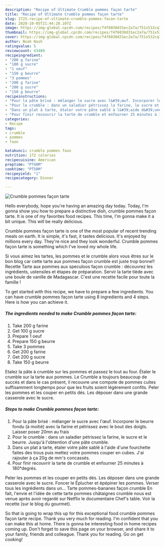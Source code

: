 ```yaml
---
description: "Recipe of Ultimate Crumble pommes façon tarte"
title: "Recipe of Ultimate Crumble pommes façon tarte"
slug: 2725-recipe-of-ultimate-crumble-pommes-facon-tarte
date: 2020-10-05T21:44:20.107Z
image: https://img-global.cpcdn.com/recipes/f4f6030d31ec2a7a/751x532cq70/crumble-pommes-facon-tarte-photo-principale-de-la-recette.jpg
thumbnail: https://img-global.cpcdn.com/recipes/f4f6030d31ec2a7a/751x532cq70/crumble-pommes-facon-tarte-photo-principale-de-la-recette.jpg
cover: https://img-global.cpcdn.com/recipes/f4f6030d31ec2a7a/751x532cq70/crumble-pommes-facon-tarte-photo-principale-de-la-recette.jpg
author: Noah Nash
ratingvalue: 5
reviewcount: 43489
recipeingredient:
- "200 g farine"
- "100 g sucre"
- "1 oeuf"
- "150 g beurre"
- "3 pommes"
- "200 g farine"
- "200 g sucre"
- "150 g beurre"
recipeinstructions:
- "Pour la pâte brisé : mélanger le sucre avec l&#39;œuf. Incorporer le beurre fondu (à moitié) avec la farine et pétrissez avec le bout des doigts. Laisser poser 20mn au frais"
- "Pour le crumble : dans un saladier pétrissez la farine, le sucre et le beurre. Jusqu&#39;à l&#39;obtention d&#39;une pâte crumble."
- "Dans un plat à tarte, étaler votre pâte sablé à l&#39;aide d&#39;une fourchette faites des trous puis mettez votre pommes couper en cubes. J&#39;ai rajouter à ça 20g de mm&#39;s concassés."
- "Pour finir recouvrir la tarte de crumble et enfourner 25 minutes à 180°degrés."
categories:
- Recipe
tags:
- crumble
- pommes
- faon

katakunci: crumble pommes faon 
nutrition: 172 calories
recipecuisine: American
preptime: "PT40M"
cooktime: "PT50M"
recipeyield: "1"
recipecategory: Dinner

---
```



![Crumble pommes façon tarte](https://img-global.cpcdn.com/recipes/f4f6030d31ec2a7a/751x532cq70/crumble-pommes-facon-tarte-photo-principale-de-la-recette.jpg)

Hello everybody, hope you're having an amazing day today. Today, I'm gonna show you how to prepare a distinctive dish, crumble pommes façon tarte. It is one of my favorites food recipes. This time, I'm gonna make it a bit unique. This will be really delicious.

Crumble pommes façon tarte is one of the most popular of recent trending meals on earth. It is simple, it's fast, it tastes delicious. It's enjoyed by millions every day. They're nice and they look wonderful. Crumble pommes façon tarte is something which I've loved my whole life.

Si vous aimez les tartes, les pommes et le crumble alors vous êtres sur le bon blog car cette tarte aux pommes façon crumble est juste trop bonne!! Recette Tarte aux pommes aux speculoos façon crumble : découvrez les ingrédients, ustensiles et étapes de préparation. Servir la tarte tiède avec une boule de vanille de Madagascar. C&#39;est une recette facile pour toute la famille !


To get started with this recipe, we have to prepare a few ingredients. You can have crumble pommes façon tarte using 8 ingredients and 4 steps. Here is how you can achieve it.

<!--inarticleads1-->

##### The ingredients needed to make Crumble pommes façon tarte:

1. Take 200 g farine
1. Get 100 g sucre
1. Prepare 1 oeuf
1. Prepare 150 g beurre
1. Take 3 pommes
1. Get 200 g farine
1. Get 200 g sucre
1. Take 150 g beurre


Etalez la pâte à crumble sur les pommes et passez le tout au four. Étaler le crumble sur la tarte aux pommes. Le Crumble a toujours beaucoup de succès et dans le cas présent, il recouvre une compote de pommes cuites suffisamment longtemps pour que les fruits soient légèrement confits. Peler les pommes et les couper en petits dés. Les déposer dans une grande casserole avec le sucre. 

<!--inarticleads2-->

##### Steps to make Crumble pommes façon tarte:

1. Pour la pâte brisé : mélanger le sucre avec l&#39;œuf. Incorporer le beurre fondu (à moitié) avec la farine et pétrissez avec le bout des doigts. Laisser poser 20mn au frais
1. Pour le crumble : dans un saladier pétrissez la farine, le sucre et le beurre. Jusqu&#39;à l&#39;obtention d&#39;une pâte crumble.
1. Dans un plat à tarte, étaler votre pâte sablé à l&#39;aide d&#39;une fourchette faites des trous puis mettez votre pommes couper en cubes. J&#39;ai rajouter à ça 20g de mm&#39;s concassés.
1. Pour finir recouvrir la tarte de crumble et enfourner 25 minutes à 180°degrés.


Peler les pommes et les couper en petits dés. Les déposer dans une grande casserole avec le sucre. Foncer le Éplucher et épépiner les pommes. Verser tous les ingrédients dans un… Tarte pommes-bananes façon crumble En fait, l&#39;envie et l&#39;idée de cette tarte pommes châtaignes crumble nous est venue après avoir regardé sur Netflix le documentaire Chef&#39;s table. Voir la recette (sur le blog du gourmet). 

So that is going to wrap this up for this exceptional food crumble pommes façon tarte recipe. Thank you very much for reading. I'm confident that you can make this at home. There is gonna be interesting food in home recipes coming up. Don't forget to save this page on your browser, and share it to your family, friends and colleague. Thank you for reading. Go on get cooking!
